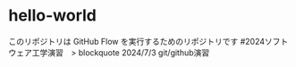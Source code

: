# hello-world
このリポジトリは GitHub Flow を実行するためのリポジトリです
#2024ソフトウェア工学演習　> blockquote
2024/7/3
git/github演習
